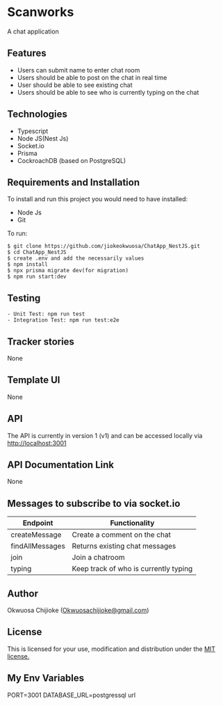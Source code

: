 # Scanworks
A chat application

## Features

- Users can submit name to enter chat room
- Users should be able to post on the chat in real time
- User should be able to see existing chat
- Users should be able to see who is currently typing on the chat

## Technologies

- Typescript
- Node JS(Nest Js)
- Socket.io
- Prisma
- CockroachDB (based on PostgreSQL)

## Requirements and Installation

To install and run this project you would need to have installed:
- Node Js
- Git

To run:
```
$ git clone https://github.com/jiokeokwuosa/ChatApp_NestJS.git
$ cd ChatApp_NestJS
$ create .env and add the necessarily values
$ npm install
$ npx prisma migrate dev(for migration)
$ npm run start:dev
```

## Testing
```
- Unit Test: npm run test
- Integration Test: npm run test:e2e
```

## Tracker stories

None

## Template UI

None

## API

The API is currently in version 1 (v1) and can be accessed locally via [http://localhost:3001](http://localhost:3001)

## API Documentation Link

None

## Messages to subscribe to via socket.io

| Endpoint                                         | Functionality                            |
| ------------------------------------------------ | -----------------------------------------|
| createMessage     | Create a comment on the chat            |
| findAllMessages   | Returns existing chat messages          |
| join           | Join a chatroom                            |
| typing   | Keep track of who is currently typing            |

## Author

Okwuosa Chijioke (Okwuosachijioke@gmail.com)

## License

This is licensed for your use, modification and distribution under the [MIT license.](https://opensource.org/licenses/MIT)

## My Env Variables
PORT=3001
DATABASE_URL=postgressql url

